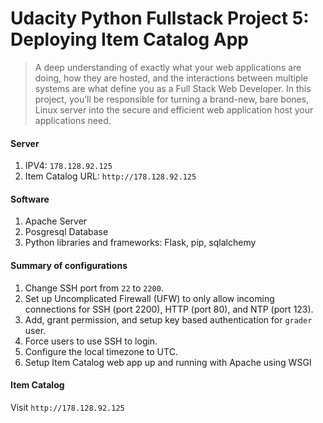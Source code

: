 # Udacity Python Fullstack Project 5: Deploying Item Catalog App

> A deep understanding of exactly what your web applications are doing, how they are hosted, and the interactions between multiple systems are what define you as a Full Stack Web Developer. In this project, you’ll be responsible for turning a brand-new, bare bones, Linux server into the secure and efficient web application host your applications need.

#### Server
1. IPV4: `178.128.92.125`
2. Item Catalog URL: `http://178.128.92.125`

#### Software
1. Apache Server
2. Posgresql Database
3. Python libraries and frameworks: Flask, pip, sqlalchemy

#### Summary of configurations
1. Change SSH port from `22` to `2200`.
2. Set up Uncomplicated Firewall (UFW) to only allow incoming connections for SSH (port 2200), HTTP (port 80), and NTP (port 123).
3. Add, grant permission, and setup key based authentication for `grader` user.
4. Force users to use SSH to login.
5. Configure the local timezone to UTC.
6. Setup Item Catalog web app up and running with Apache using WSGI


#### Item Catalog
Visit `http://178.128.92.125`
